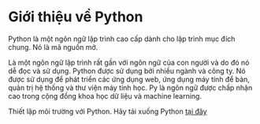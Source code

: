 # Giới thiệu về Python
Python là một ngôn ngữ lập trình cao cấp dành cho lập trình mục đích chung. Nó là mã nguồn mở.

Là một ngôn ngữ lập trình rất gần với ngôn ngữ của con người và do đó nó dễ đọc và sử dụng. Python được sử dụng bởi nhiều ngành và công ty. Nó được sử dụng để phát triển các ứng dụng web, ứng dụng máy tính để bàn, quản trị hệ thống và thư viện máy tính học. Py là ngôn ngữ được chấp nhận cao trong cộng đồng khoa học dữ liệu và machine learning.

Thiết lập môi trường với Python. Hãy tải xuống Python [tại đây](https://www.python.org/downloads/)